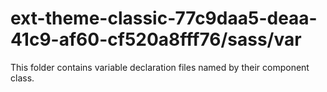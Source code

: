 # ext-theme-classic-77c9daa5-deaa-41c9-af60-cf520a8fff76/sass/var

This folder contains variable declaration files named by their component class.
